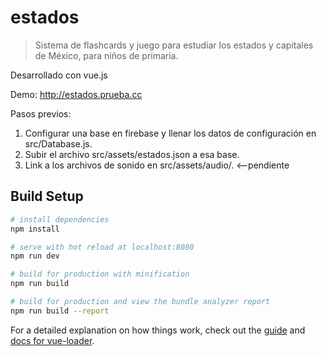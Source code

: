 # estados

> Sistema de flashcards y juego para estudiar los estados y capitales de México, para niños de primaria.

Desarrollado con vue.js

Demo: http://estados.prueba.cc

Pasos previos:

1. Configurar una base en firebase y llenar los datos de configuración en src/Database.js.
2. Subir el archivo src/assets/estados.json a esa base.
3. Link a los archivos de sonido en src/assets/audio/. <--pendiente

## Build Setup

``` bash
# install dependencies
npm install

# serve with hot reload at localhost:8080
npm run dev

# build for production with minification
npm run build

# build for production and view the bundle analyzer report
npm run build --report
```

For a detailed explanation on how things work, check out the [guide](http://vuejs-templates.github.io/webpack/) and [docs for vue-loader](http://vuejs.github.io/vue-loader).
